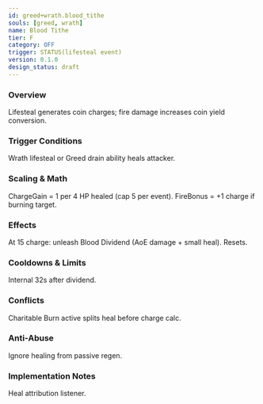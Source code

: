 ```yaml
---
id: greed+wrath.blood_tithe
souls: [greed, wrath]
name: Blood Tithe
tier: F
category: OFF
trigger: STATUS(lifesteal event)
version: 0.1.0
design_status: draft
---
```

### Overview
Lifesteal generates coin charges; fire damage increases coin yield conversion.
### Trigger Conditions
Wrath lifesteal or Greed drain ability heals attacker.
### Scaling & Math
ChargeGain = 1 per 4 HP healed (cap 5 per event). FireBonus = +1 charge if burning target.
### Effects
At 15 charge: unleash Blood Dividend (AoE damage + small heal). Resets.
### Cooldowns & Limits
Internal 32s after dividend.
### Conflicts
Charitable Burn active splits heal before charge calc.
### Anti-Abuse
Ignore healing from passive regen.
### Implementation Notes
Heal attribution listener.
